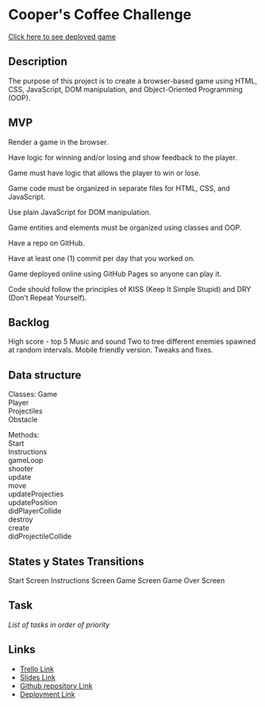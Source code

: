 # Cooper's Coffee Challenge

[Click here to see deployed game](https://toroloffredo.github.io/Cooper-coffee-challenge/)

## Description
The purpose of this project is to create a browser-based game using HTML, CSS, JavaScript, DOM manipulation, and Object-Oriented Programming (OOP).

## MVP
Render a game in the browser.

Have logic for winning and/or losing and show feedback to the player.

Game must have logic that allows the player to win or lose.

Game code must be organized in separate files for HTML, CSS, and JavaScript.

Use plain JavaScript for DOM manipulation.

Game entities and elements must be organized using classes and OOP.

Have a repo on GitHub.

Have at least one (1) commit per day that you worked on.

Game deployed online using GitHub Pages so anyone can play it.

Code should follow the principles of KISS (Keep It Simple Stupid) and DRY (Don’t Repeat Yourself).


## Backlog
High score - top 5
Music and sound 
Two to tree different enemies spawned at random intervals.
Mobile friendly version.
Tweaks and fixes.


## Data structure
Classes: 
Game  
Player  
Projectiles  
Obstacle  

Methods:  
Start  
Instructions  
gameLoop    
shooter  
update  
move  
updateProjecties  
updatePosition  
didPlayerCollide  
destroy  
create  
didProjectileCollide  


## States y States Transitions
Start Screen
Instructions Screen
Game Screen
Game Over Screen


## Task
_List of tasks in order of priority_


## Links

- [Trello Link](https://trello.com/invite/b/Er37E60R/ATTI19e5c6130d8da426d8cc89b2a46a43e435169A66/ccc-board)
- [Slides Link](https://docs.google.com/presentation/d/1fD7KHiSTRlcmvFnGGGiVWKYrFFJM3DlRQ2RYGgaknLA/edit?usp=sharing)
- [Github repository Link](https://github.com/toroloffredo/Cooper-coffee-challenge)
- [Deployment Link](https://toroloffredo.github.io/Cooper-coffee-challenge/)